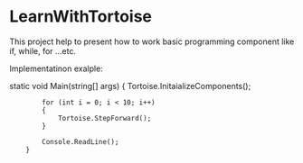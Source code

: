 # LearnWithTortoise

This project help to present how to work basic programming component like if, while, for ...etc.

Implementatinon exalple:

static void Main(string[] args)
        {
            Tortoise.InitaializeComponents();

            for (int i = 0; i < 10; i++)
            {
                Tortoise.StepForward();
            }
            
            Console.ReadLine();
        }
